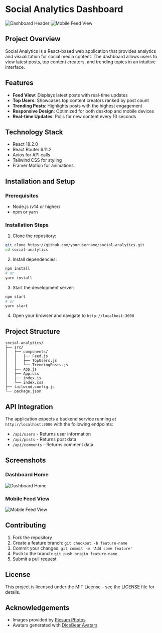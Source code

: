 # Social Analytics Dashboard

![Dashboard Header](https://i.imgur.com/aXYZ123.png)
![Mobile Feed View](https://i.imgur.com/def456.png)

## Project Overview

Social Analytics is a React-based web application that provides analytics and visualization for social media content. The dashboard allows users to view latest posts, top content creators, and trending topics in an intuitive interface.

## Features

- **Feed View**: Displays latest posts with real-time updates
- **Top Users**: Showcases top content creators ranked by post count
- **Trending Posts**: Highlights posts with the highest engagement
- **Responsive Design**: Optimized for both desktop and mobile devices
- **Real-time Updates**: Polls for new content every 10 seconds

## Technology Stack

- React 18.2.0
- React Router 6.11.2
- Axios for API calls
- Tailwind CSS for styling
- Framer Motion for animations

## Installation and Setup

### Prerequisites
- Node.js (v14 or higher)
- npm or yarn

### Installation Steps

1. Clone the repository:
```bash
git clone https://github.com/yourusername/social-analytics.git
cd social-analytics
```

2. Install dependencies:
```bash
npm install
# or
yarn install
```

3. Start the development server:
```bash
npm start
# or
yarn start
```

4. Open your browser and navigate to `http://localhost:3000`

## Project Structure

```
social-analytics/
├── src/
│   ├── components/
│   │   ├── Feed.js
│   │   ├── TopUsers.js
│   │   └── TrendingPosts.js
│   ├── App.js
│   ├── App.css
│   ├── index.js
│   └── index.css
├── tailwind.config.js
└── package.json
```

## API Integration

The application expects a backend service running at `http://localhost:3000` with the following endpoints:
- `/api/users` - Returns user information
- `/api/posts` - Returns post data
- `/api/comments` - Returns comment data

## Screenshots

### Dashboard Home
![Dashboard Home](https://i.imgur.com/aXYZ123.png)

### Mobile Feed View
![Mobile Feed View](https://i.imgur.com/def456.png)

## Contributing

1. Fork the repository
2. Create a feature branch: `git checkout -b feature-name`
3. Commit your changes: `git commit -m 'Add some feature'`
4. Push to the branch: `git push origin feature-name`
5. Submit a pull request

## License

This project is licensed under the MIT License - see the LICENSE file for details.

## Acknowledgements

- Images provided by [Picsum Photos](https://picsum.photos/)
- Avatars generated with [DiceBear Avatars](https://avatars.dicebear.com/)
